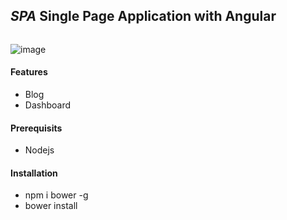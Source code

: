 


## ***SPA*** Single Page Application with Angular
```
```
![image](http://www.bogotobogo.com/AngularJS/images/AngularJS_Routes/routes_diagram.png)

#### Features

* Blog
* Dashboard

#### Prerequisits

* Nodejs

#### Installation

* npm i bower -g
* bower install
